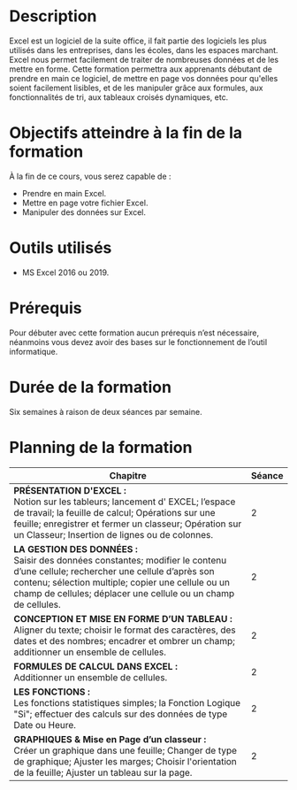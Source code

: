 # Description
Excel est un logiciel de la suite office, il fait partie des logiciels les plus utilisés dans les entreprises, dans les écoles, dans les espaces marchant. Excel nous permet facilement de traiter de nombreuses données et de les mettre en forme.
Cette formation permettra aux apprenants débutant de prendre en main ce logiciel, de mettre en page vos données pour qu'elles soient facilement lisibles, et de les manipuler grâce aux formules, aux fonctionnalités de tri, aux tableaux croisés dynamiques, etc.

# Objectifs  atteindre à la fin de la formation
À la fin de ce cours, vous serez capable de :
- Prendre en main Excel.
- Mettre en page votre fichier Excel.
- Manipuler des données sur Excel.

# Outils utilisés
- MS Excel 2016 ou 2019.

# Prérequis
Pour débuter avec cette formation aucun prérequis n’est nécessaire, néanmoins vous devez avoir des bases sur le fonctionnement de l’outil informatique.

# Durée de la formation 
Six semaines à raison de deux séances par semaine.

# Planning de la formation
| Chapitre  | Séance |
| ------ | ------ |
| <b>PRÉSENTATION D'EXCEL :</b> <br/>  Notion sur les tableurs; lancement d' EXCEL; l’espace de travail; la feuille de calcul; Opérations sur une feuille; enregistrer et fermer un classeur; Opération sur un Classeur; Insertion de lignes ou de colonnes. | 2 |
| <b> LA GESTION DES DONNÉES :</b> <br/>  Saisir des données constantes; modifier le contenu d’une cellule; rechercher une cellule d’après son contenu; sélection multiple; copier une cellule ou un champ de cellules; déplacer une cellule ou un champ de cellules. | 2 |
| <b>CONCEPTION ET MISE EN FORME D’UN TABLEAU : </b> <br/> Aligner du texte; choisir le format des caractères, des dates et des nombres; encadrer et ombrer un champ; additionner un ensemble de cellules. | 2 |
| <b>FORMULES DE CALCUL DANS EXCEL : </b> <br/> Additionner un ensemble de cellules. | 2 |
| <b>LES FONCTIONS : </b> <br/> Les fonctions statistiques simples; la Fonction Logique "Si"; effectuer des calculs sur des données de type Date ou Heure. | 2 |
| <b>GRAPHIQUES & Mise en Page d’un classeur : </b> <br/> Créer un graphique dans une feuille; Changer de type de graphique; Ajuster les marges; Choisir l'orientation de la feuille; Ajuster un tableau sur la page. | 2 |